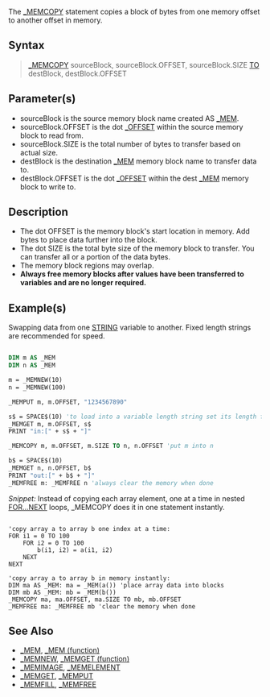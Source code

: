 The [_MEMCOPY](_MEMCOPY) statement copies a block of bytes from one memory offset to another offset in memory.

## Syntax

> [_MEMCOPY](_MEMCOPY) sourceBlock, sourceBlock.OFFSET, sourceBlock.SIZE [TO](TO) destBlock, destBlock.OFFSET

## Parameter(s)

* sourceBlock is the source memory block name created AS [_MEM](_MEM).
* sourceBlock.OFFSET is the dot [_OFFSET](_OFFSET) within the source memory block to read from.
* sourceBlock.SIZE is the total number of bytes to transfer based on actual size.
* destBlock is the destination [_MEM](_MEM) memory block name to transfer data to.
* destBlock.OFFSET is the dot [_OFFSET](_OFFSET) within the dest [_MEM](_MEM) memory block to write to.

## Description

* The dot OFFSET is the memory block's start location in memory. Add bytes to place data further into the block.
* The dot SIZE is the total byte size of the memory block to transfer. You can transfer all or a portion of the data bytes.
* The memory block regions may overlap.
* **Always free memory blocks after values have been transferred to variables and are no longer required.**

## Example(s)

Swapping data from one [STRING](STRING) variable to another. Fixed length strings are recommended for speed.

```vb

DIM m AS _MEM
DIM n AS _MEM

m = _MEMNEW(10)
n = _MEMNEW(100)

_MEMPUT m, m.OFFSET, "1234567890"

s$ = SPACE$(10) 'to load into a variable length string set its length first
_MEMGET m, m.OFFSET, s$
PRINT "in:[" + s$ + "]"

_MEMCOPY m, m.OFFSET, m.SIZE TO n, n.OFFSET 'put m into n

b$ = SPACE$(10)
_MEMGET n, n.OFFSET, b$
PRINT "out:[" + b$ + "]" 
_MEMFREE m: _MEMFREE n 'always clear the memory when done 

```

*Snippet:* Instead of copying each array element, one at a time in nested [FOR...NEXT](FOR...NEXT) loops, _MEMCOPY does it in one statement instantly.

```text

'copy array a to array b one index at a time:
FOR i1 = 0 TO 100
    FOR i2 = 0 TO 100
        b(i1, i2) = a(i1, i2)
    NEXT
NEXT

'copy array a to array b in memory instantly:
DIM ma AS _MEM: ma = _MEM(a()) 'place array data into blocks
DIM mb AS _MEM: mb = _MEM(b())
_MEMCOPY ma, ma.OFFSET, ma.SIZE TO mb, mb.OFFSET
_MEMFREE ma: _MEMFREE mb 'clear the memory when done 

```

## See Also

* [_MEM](_MEM), [_MEM (function)](_MEM-(function))
* [_MEMNEW](_MEMNEW), [_MEMGET (function)](_MEMGET-(function))
* [_MEMIMAGE](_MEMIMAGE), [_MEMELEMENT](_MEMELEMENT)
* [_MEMGET](_MEMGET), [_MEMPUT](_MEMPUT)
* [_MEMFILL](_MEMFILL), [_MEMFREE](_MEMFREE)
